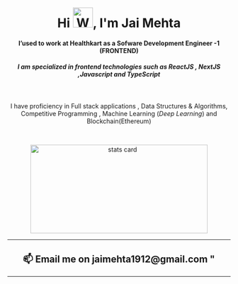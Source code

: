 <h1 align="center">Hi <img src="https://raw.githubusercontent.com/nixin72/nixin72/master/wave.gif" 
         alt="Waving hand animated gif"
        height="45"
         width="45" />, I'm Jai Mehta </h1>
<h4 align="center">
I’used to work at Healthkart as a Sofware Development Engineer -1 (FRONTEND) </h4><h5 align="center"> I am specialized in frontend technologies such as ReactJS , NextJS ,Javascript and TypeScript   </h5> 
<br>
<p align ="center">I have proficiency in Full stack applications , Data Structures & Algorithms, Competitive Programming , Machine Learning (<I>Deep Learning</I>) and Blockchain(Ethereum)</p> 
</h5>
<br>
<p align ="center">
<a align= "center" href="https://github.com/onso19">
<img align= "center" alt= "stats card" height="200px" width="400" src="https://github-readme-streak-stats.herokuapp.com/?user=onso19&theme=radical"></a>
<hr>
</p>
<p align ="center">
<h2 align="center"> 
         📫 Email me on jaimehta1912@gmail.com "
</h2>
</p>

<hr>
